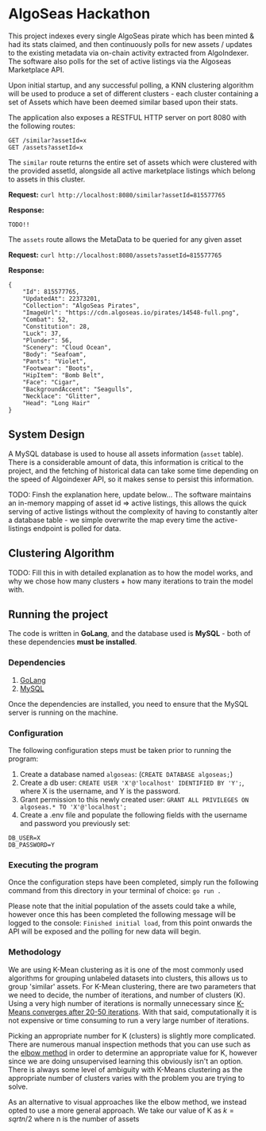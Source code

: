 # AlgoSeas Hackathon

This project indexes every single AlgoSeas pirate which has been minted & had its stats claimed, and then continuously polls for new assets / updates to the existing metadata via on-chain activity extracted from AlgoIndexer. The software also polls for the set of active listings via the Algoseas Marketplace API.

Upon initial startup, and any successful polling, a KNN clustering algorithm will be used to produce a set of different clusters - each cluster containing a set of Assets which have been deemed similar based upon their stats.

The application also exposes a RESTFUL HTTP server on port 8080 with the following routes:

```
GET /similar?assetId=x
GET /assets?assetId=x
```

The `similar` route returns the entire set of assets which were clustered with the provided assetId, alongside all active marketplace listings which belong to assets in this cluster.

**Request:**
`curl http://localhost:8080/similar?assetId=815577765`

**Response:**

```
TODO!!
```

The `assets` route allows the MetaData to be queried for any given asset

**Request:**
`curl http://localhost:8080/assets?assetId=815577765`

**Response:**

```
{
    "Id": 815577765,
    "UpdatedAt": 22373201,
    "Collection": "AlgoSeas Pirates",
    "ImageUrl": "https://cdn.algoseas.io/pirates/14548-full.png",
    "Combat": 52,
    "Constitution": 28,
    "Luck": 37,
    "Plunder": 56,
    "Scenery": "Cloud Ocean",
    "Body": "Seafoam",
    "Pants": "Violet",
    "Footwear": "Boots",
    "HipItem": "Bomb Belt",
    "Face": "Cigar",
    "BackgroundAccent": "Seagulls",
    "Necklace": "Glitter",
    "Head": "Long Hair"
}
```

## System Design

A MySQL database is used to house all assets information (`asset` table). There is a considerable amount of data, this information is critical to the project, and the fetching of historical data can take some time depending on the speed of Algoindexer API, so it makes sense to persist this information.

TODO: Finsh the explanation here, update below...
The software maintains an in-memory mapping of asset id => active listings, this allows the quick serving of active listings without the complexity of having to constantly alter a database table - we simple overwrite the map every time the active-listings endpoint is polled for data.

## Clustering Algorithm

TODO: Fill this in with detailed explanation as to how the model works, and why we chose how many clusters + how many iterations to train the model with.

## Running the project

The code is written in **GoLang**, and the database used is **MySQL** - both of these dependencies **must be installed**.

### Dependencies

1. [GoLang](https://go.dev/dl/)
2. [MySQL](https://www.mysql.com/downloads/)

Once the dependencies are installed, you need to ensure that the MySQL server is running on the machine.

### Configuration

The following configuration steps must be taken prior to running the program:

1. Create a database named `algoseas`: (`CREATE DATABASE algoseas;`)
2. Create a db user: `CREATE USER 'X'@'localhost' IDENTIFIED BY 'Y';`, where X is the username, and Y is the password.
3. Grant permission to this newly created user: `GRANT ALL PRIVILEGES ON algoseas.* TO 'X'@'localhost';`
4. Create a .env file and populate the following fields with the username and password you previously set:

```
DB_USER=X
DB_PASSWORD=Y
```

### Executing the program

Once the configuration steps have been completed, simply run the following command from this directory in your terminal of choice:
`go run .`

Please note that the initial population of the assets could take a while, however once this has been completed the following message will be logged to the console: `Finished initial load`, from this point onwards the API will be exposed and the polling for new data will begin.

### Methodology

We are using K-Mean clustering as it is one of the most commonly used algorithms for grouping unlabeled datasets into clusters, this allows us to group 'similar' assets. For K-Mean clustering, there are two parameters that we need to decide, the number of iterations, and number of clusters (K). Using a very high number of iterations is normally unnecessary since [K-Means converges after 20-50 iterations](https://static.googleusercontent.com/media/research.google.com/vi//pubs/archive/42853.pdf). With that said, computationally it is not expensive or time consuming to run a very large number of iterations.

Picking an appropriate number for K (clusters) is slightly more complicated. There are numerous manual inspection methods that you can use such as the [elbow method](https://www.geeksforgeeks.org/elbow-method-for-optimal-value-of-k-in-kmeans/) in order to determine an appropriate value for K, however since we are doing unsupervised learning this obviously isn't an option. There is always some level of ambiguity with K-Means clustering as the appropriate number of clusters varies with the problem you are trying to solve.

As an alternative to visual approaches like the elbow method, we instead opted to use a more general approach. We take our value of K as $k=sqrt{n/2}$ where n is the number of assets
